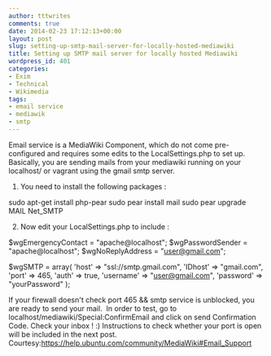 ```yaml
---
author: tttwrites
comments: true
date: 2014-02-23 17:12:13+00:00
layout: post
slug: setting-up-smtp-mail-server-for-locally-hosted-mediawiki
title: Setting up SMTP mail server for locally hosted Mediawiki
wordpress_id: 401
categories:
- Exim
- Technical
- Wikimedia
tags:
- email service
- mediawik
- smtp
---
```


Email service is a MediaWiki Component, which do not come pre-configured and requires some edits to the LocalSettings.php to set up. Basically, you are sending mails from your mediawiki running on your localhost/ or vagrant using the gmail smtp server.



	
  1. You need to install the following packages :

sudo apt-get install php-pear
sudo pear install mail
sudo pear upgrade MAIL Net_SMTP
	
  2. Now edit your LocalSettings.php to include :

$wgEmergencyContact = "apache@localhost";
$wgPasswordSender = "apache@localhost";
$wgNoReplyAddress = "user@gmail.com";

$wgSMTP = array(
'host' => "ssl://smtp.gmail.com",
'IDhost' => "gmail.com",
'port' => 465,
'auth' => true,
'username' => "user@gmail.com",
'password' => "yourPassword"
);


If your firewall doesn't check port 465 && smtp service is unblocked, you are ready to send your mail.  In order to test, go to
localhost/mediawiki/Special:ConfirmEmail
and click on send Confirmation Code. Check your inbox ! :)
Instructions to check whether your port is open will be included in the next post.
Courtesy:https://help.ubuntu.com/community/MediaWiki#Email_Support
